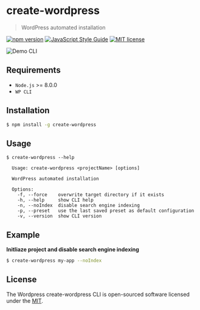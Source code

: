 # create-wordpress

> WordPress automated installation

[![npm version](https://badge.fury.io/js/create-wordpress.svg)](https://npmjs.org/package/create-wordpress "View this project on npm")
[![JavaScript Style Guide](https://img.shields.io/badge/code_style-standard-brightgreen.svg)](https://standardjs.com)
[![MIT license](https://img.shields.io/badge/License-MIT-blue.svg)](https://github.com/VeronQ/create-wordpress/blob/master/LICENSE)

![Demo CLI](../assets/demo.gif?raw=true)

## Requirements

* `Node.js` >= 8.0.0
* `WP CLI`

## Installation

```sh
$ npm install -g create-wordpress
```

## Usage

```
$ create-wordpress --help

  Usage: create-wordpress <projectName> [options]
  
  WordPress automated installation
  
  Options:
    -f, --force    overwrite target directory if it exists
    -h, --help     show CLI help
    -n, --noIndex  disable search engine indexing
    -p, --preset   use the last saved preset as default configuration
    -v, --version  show CLI version
```

## Example

**Initliaze project and disable search engine indexing**

```sh
$ create-wordpress my-app --noIndex
```

## License

The Wordpress create-wordpress CLI is open-sourced software licensed under the [MIT](https://github.com/VeronQ/create-wordpress/blob/master/LICENSE).
